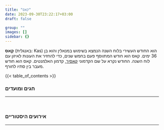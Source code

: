```yaml
---
title: "קאס"
date: 2023-09-30T23:22:17+03:00
draft: false

group: ""
images: []
sidebar: {}
---
```


**קָאס** (באנגלית: Kas) הוא החודש העשירי בלוח השנה הנמצא בשימוש במנאלין והוא בן 36 ימים. קאס הוא חודש המתווסף פעם בחמש שנים, כדי להחזיר את העונות לאיזון עם לוח השנה. החודש נקרא על שם הקדמוני [קאסיר](../../../deities/kasir), קדמון האלמנטים. קאס הוא חודש מעבר בין סתיו לחורף.

<!--more-->

{{< table_of_contents >}}

### חגים ומועדים

---

&nbsp;

### אירועים היסטוריים

---
